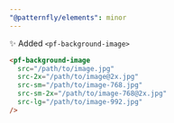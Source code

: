 ```yaml
---
"@patternfly/elements": minor
---
```


✨ Added `<pf-background-image>`

```html
<pf-background-image
  src="/path/to/image.jpg"
  src-2x="/path/to/image@2x.jpg"
  src-sm="/path/to/image-768.jpg"
  src-sm-2x="/path/to/image-768@2x.jpg"
  src-lg="/path/to/image-992.jpg"
/>
```
